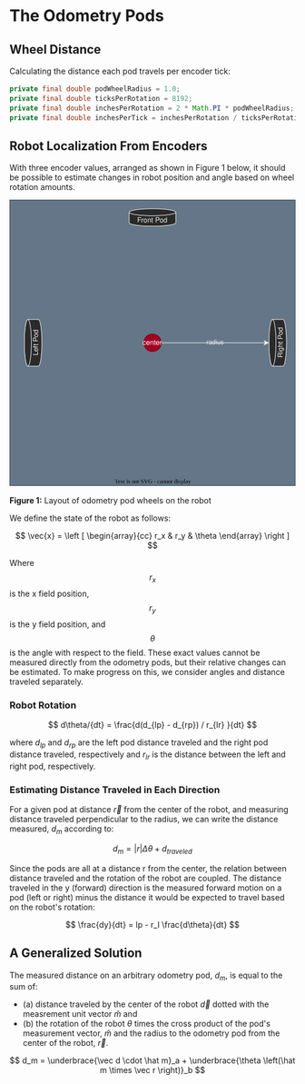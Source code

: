 # The Odometry Pods

## Wheel Distance 

Calculating the distance each pod travels per encoder tick:

``` Java
private final double podWheelRadius = 1.0;
private final double ticksPerRotation = 8192;
private final double inchesPerRotation = 2 * Math.PI * podWheelRadius;
private final double inchesPerTick = inchesPerRotation / ticksPerRotation;
```
## Robot Localization From Encoders

With three encoder values, arranged as shown in Figure 1 below, it should be 
possible to estimate changes in robot position and angle based on wheel 
rotation amounts. 

![Wheel Diagram](WheelDiagram.drawio.svg)

**Figure 1:** Layout of odometry pod wheels on the robot

We define the state of the robot as follows: 

$$ \vec{x} = \left [ \begin{array}{cc} r_x & r_y & \theta \end{array} \right ] $$

Where $$ r_x $$ is the x field position, $$ r_y $$ is the y field position, and 
$$ \theta $$ is the angle with respect to the field. These exact values cannot be
measured directly from the odometry pods, but their relative changes can be 
estimated. To make progress on this, we consider angles and distance traveled 
separately. 

### Robot Rotation

$$ d\theta/{dt} = \frac{d(d_{lp} - d_{rp}) / r_{lr} }{dt} $$

where $d_{lp}$ and $d_{rp}$ are the left pod distance traveled and the right pod 
distance traveled, respectively and $r_{lr}$ is the distance between the left 
and right pod, respectively. 

### Estimating Distance Traveled in Each Direction 

For a given pod at distance $\vec{r}$ from the center of the robot, and measuring 
distance traveled perpendicular to the radius, we can write the distance measured, $d_m$ 
according to:

$$ d_m = \left| r \right|  \Delta \theta + d_{traveled} $$

Since the pods are all at a distance r from the center, the relation between
distance traveled and the rotation of the robot are coupled. The distance traveled
in the y (forward) direction is the measured forward motion on a pod (left or right) 
minus the distance it would be expected to travel based on the robot's rotation:

$$ \frac{dy}{dt} = lp - r_l \frac{d\theta}{dt} $$

## A Generalized Solution

The measured distance on an arbitrary odometry pod, $d_m$, is equal to the sum of:

  * (a) distance traveled by the center of the robot $\vec d$ dotted with the measrement 
unit vector $\hat m$ and 
  * (b) the rotation of the robot $\theta$ times the cross product of the pod's measurement 
vector, $\hat m$ and the radius to the odometry pod from the center of the robot, $\vec r$.

$$ d_m = \underbrace{\vec d \cdot \hat m}_a + \underbrace{\theta \left(\hat m \times \vec r \right)}_b $$


